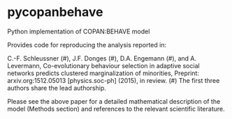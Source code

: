 # pycopanbehave
Python implementation of COPAN:BEHAVE model

Provides code for reproducing the analysis reported in: 

C.-F. Schleussner (#), J.F. Donges (#), D.A. Engemann (#), and A. Levermann,
Co-evolutionary behaviour selection in adaptive social networks predicts clustered marginalization of minorities,
Preprint: arxiv.org:1512.05013 [physics.soc-ph] (2015), in review. 
(#) The first three authors share the lead authorship.

Please see the above paper for a detailed mathematical description of the model (Methods section) and references to the relevant scientific literature.
